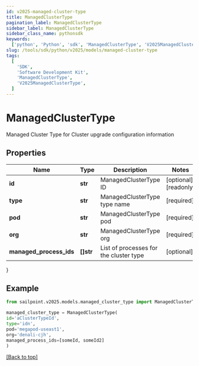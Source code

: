```yaml
---
id: v2025-managed-cluster-type
title: ManagedClusterType
pagination_label: ManagedClusterType
sidebar_label: ManagedClusterType
sidebar_class_name: pythonsdk
keywords:
  ['python', 'Python', 'sdk', 'ManagedClusterType', 'V2025ManagedClusterType']
slug: /tools/sdk/python/v2025/models/managed-cluster-type
tags:
  [
    'SDK',
    'Software Development Kit',
    'ManagedClusterType',
    'V2025ManagedClusterType',
  ]
---
```


# ManagedClusterType

Managed Cluster Type for Cluster upgrade configuration information

## Properties

| Name | Type | Description | Notes |
| --- | --- | --- | --- |
| **id** | **str** | ManagedClusterType ID | [optional] [readonly] |
| **type** | **str** | ManagedClusterType type name | [required] |
| **pod** | **str** | ManagedClusterType pod | [required] |
| **org** | **str** | ManagedClusterType org | [required] |
| **managed_process_ids** | **[]str** | List of processes for the cluster type | [optional] |

}

## Example

```python
from sailpoint.v2025.models.managed_cluster_type import ManagedClusterType

managed_cluster_type = ManagedClusterType(
id='aClusterTypeId',
type='idn',
pod='megapod-useast1',
org='denali-cjh',
managed_process_ids=[someId, someId2]
)

```

[[Back to top]](#)
